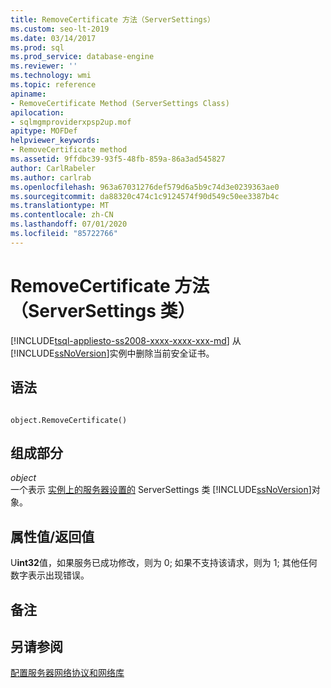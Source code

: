 ```yaml
---
title: RemoveCertificate 方法（ServerSettings）
ms.custom: seo-lt-2019
ms.date: 03/14/2017
ms.prod: sql
ms.prod_service: database-engine
ms.reviewer: ''
ms.technology: wmi
ms.topic: reference
apiname:
- RemoveCertificate Method (ServerSettings Class)
apilocation:
- sqlmgmproviderxpsp2up.mof
apitype: MOFDef
helpviewer_keywords:
- RemoveCertificate method
ms.assetid: 9ffdbc39-93f5-48fb-859a-86a3ad545827
author: CarlRabeler
ms.author: carlrab
ms.openlocfilehash: 963a67031276def579d6a5b9c74d3e0239363ae0
ms.sourcegitcommit: da88320c474c1c9124574f90d549c50ee3387b4c
ms.translationtype: MT
ms.contentlocale: zh-CN
ms.lasthandoff: 07/01/2020
ms.locfileid: "85722766"
---
```

# <a name="removecertificate-method-serversettings-class"></a>RemoveCertificate 方法（ServerSettings 类）
[!INCLUDE[tsql-appliesto-ss2008-xxxx-xxxx-xxx-md](../../../includes/applies-to-version/sqlserver.md)]
  从 [!INCLUDE[ssNoVersion](../../../includes/ssnoversion-md.md)]实例中删除当前安全证书。  
  
## <a name="syntax"></a>语法  
  
```  
  
object.RemoveCertificate()  
```  
  
## <a name="parts"></a>组成部分  
 *object*  
 一个表示 [实例上的服务器设置的](../../../relational-databases/wmi-provider-configuration-classes/serversettings-class/serversettings-class.md) ServerSettings 类 [!INCLUDE[ssNoVersion](../../../includes/ssnoversion-md.md)]对象。  
  
## <a name="property-valuereturn-value"></a>属性值/返回值  
 U**int32**值，如果服务已成功修改，则为 0; 如果不支持该请求，则为 1; 其他任何数字表示出现错误。  
  
## <a name="remarks"></a>备注  
  
## <a name="see-also"></a>另请参阅  
 [配置服务器网络协议和网络库](https://msdn.microsoft.com/library/ms177485\(v=sql.100\).aspx)  
  
  
